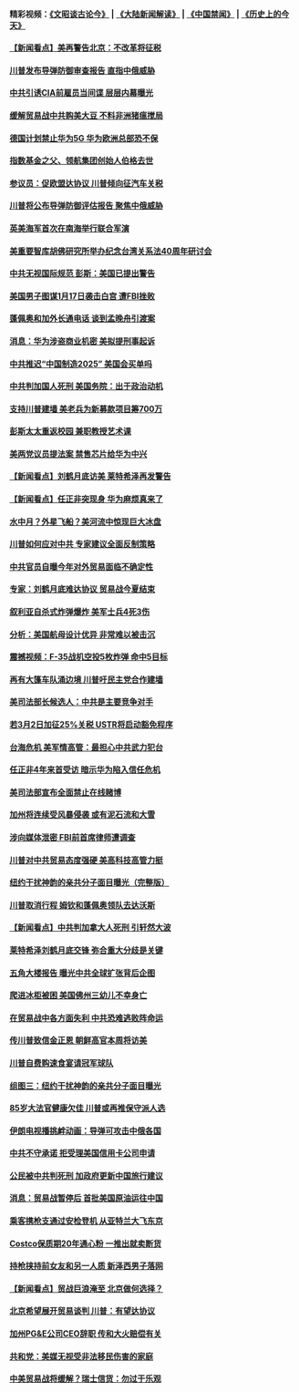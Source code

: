 #### 精彩视频：[《文昭谈古论今》](https://github.com/gfw-breaker/wenzhao/blob/master/README.md?t=01172130) | [《大陆新闻解读》](https://github.com/gfw-breaker/ntdtv-comedy/blob/master/README.md?t=01172130) | [《中国禁闻》](https://github.com/gfw-breaker/ntdtv-news/blob/master/README.md?t=01172130) | [《历史上的今天》](https://github.com/gfw-breaker/today-in-history/blob/master/README.md?t=01172130) 

#### [【新闻看点】美再警告北京：不改革将征税](../pages/nsc412/n10982896.md?t=01172130) 

#### [川普发布导弹防御审查报告 直指中俄威胁](../pages/nsc412/n10982865.md?t=01172130) 

#### [中共引诱CIA前雇员当间谍 层层内幕曝光](../pages/nsc412/n10983054.md?t=01172130) 

#### [缓解贸易战中共购美大豆 不料非洲猪瘟搅局](../pages/nsc412/n10983126.md?t=01172130) 

#### [德国计划禁止华为5G 华为欧洲总部恐不保](../pages/nsc412/n10982951.md?t=01172130) 

#### [指数基金之父、领航集团创始人伯格去世](../pages/nsc412/n10982830.md?t=01172130) 

#### [参议员：促欧盟达协议 川普倾向征汽车关税](../pages/nsc412/n10982456.md?t=01172130) 

#### [川普将公布导弹防御评估报告 聚焦中俄威胁](../pages/nsc412/n10982323.md?t=01172130) 

#### [英美海军首次在南海举行联合军演](../pages/nsc412/n10981956.md?t=01172130) 

#### [美重要智库胡佛研究所举办纪念台湾关系法40周年研讨会](../pages/nsc412/n10981581.md?t=01172130) 

#### [中共无视国际规范 彭斯：美国已提出警告](../pages/nsc412/n10980891.md?t=01172130) 

#### [美国男子图谋1月17日袭击白宫 遭FBI挫败](../pages/nsc412/n10981236.md?t=01172130) 

#### [蓬佩奥和加外长通电话 谈到孟晚舟引渡案](../pages/nsc412/n10980431.md?t=01172130) 

#### [消息：华为涉盗商业机密 美拟提刑事起诉](../pages/nsc412/n10980593.md?t=01172130) 

#### [中共推迟“中国制造2025” 美国会买单吗](../pages/nsc412/n10980497.md?t=01172130) 

#### [中共判加国人死刑 美国务院：出于政治动机](../pages/nsc412/n10980469.md?t=01172130) 

#### [支持川普建墙 美老兵为新募款项目筹700万](../pages/nsc412/n10980304.md?t=01172130) 

#### [彭斯太太重返校园 兼职教授艺术课](../pages/nsc412/n10980254.md?t=01172130) 

#### [美两党议员提法案 禁售芯片给华为中兴](../pages/nsc412/n10980446.md?t=01172130) 

#### [【新闻看点】刘鹤月底访美 莱特希泽再发警告](../pages/nsc412/n10980237.md?t=01172130) 

#### [【新闻看点】任正非突现身 华为麻烦真来了](../pages/nsc412/n10980235.md?t=01172130) 

#### [水中月？外星飞船？美河流中惊现巨大冰盘](../pages/nsc412/n10980218.md?t=01172130) 

#### [川普如何应对中共 专家建议全面反制策略](../pages/nsc412/n10980184.md?t=01172130) 

#### [中共官员自曝今年对外贸易面临不确定性](../pages/nsc412/n10979984.md?t=01172130) 

#### [专家：刘鹤月底难达协议 贸易战今夏结束](../pages/nsc412/n10979976.md?t=01172130) 

#### [叙利亚自杀式炸弹爆炸 美军士兵4死3伤](../pages/nsc412/n10979913.md?t=01172130) 

#### [分析：美国航母设计优异 非常难以被击沉](../pages/nsc412/n10979292.md?t=01172130) 

#### [震撼视频：F-35战机空投5枚炸弹 命中5目标](../pages/nsc412/n10978711.md?t=01172130) 

#### [再有大篷车队涌边境 川普吁民主党合作建墙](../pages/nsc412/n10978161.md?t=01172130) 

#### [美司法部长候选人：中共是主要竞争对手](../pages/nsc412/n10978457.md?t=01172130) 

#### [若3月2日加征25%关税 USTR将启动豁免程序](../pages/nsc412/n10978421.md?t=01172130) 

#### [台海危机 美军情高管：最担心中共武力犯台](../pages/nsc412/n10978241.md?t=01172130) 

#### [任正非4年来首受访 暗示华为陷入信任危机](../pages/nsc412/n10977688.md?t=01172130) 

#### [美司法部宣布全面禁止在线赌博](../pages/nsc412/n10977967.md?t=01172130) 

#### [加州将连续受风暴侵袭 或有泥石流和大雪](../pages/nsc412/n10978010.md?t=01172130) 

#### [涉向媒体泄密 FBI前首席律师遭调查](../pages/nsc412/n10977862.md?t=01172130) 

#### [川普对中共贸易态度强硬 美高科技高管力挺](../pages/nsc412/n10977844.md?t=01172130) 

#### [纽约干扰神韵的亲共分子面目曝光（完整版）](../pages/nsc412/n10977993.md?t=01172130) 

#### [川普取消行程 姆钦和蓬佩奥领队去达沃斯](../pages/nsc412/n10977828.md?t=01172130) 

#### [【新闻看点】中共判加拿大人死刑 引轩然大波](../pages/nsc412/n10977667.md?t=01172130) 

#### [莱特希泽刘鹤月底交锋 弥合重大分歧是关键](../pages/nsc412/n10977740.md?t=01172130) 

#### [五角大楼报告 曝光中共全球扩张背后企图](../pages/nsc412/n10977657.md?t=01172130) 

#### [爬进冰柜被困 美国佛州三幼儿不幸身亡](../pages/nsc412/n10977384.md?t=01172130) 

#### [在贸易战中各方面失利 中共恐难逃败阵命运](../pages/nsc412/n10977366.md?t=01172130) 

#### [传川普致信金正恩 朝鲜高官本周将访美](../pages/nsc412/n10976756.md?t=01172130) 

#### [川普自费购速食宴请冠军球队](../pages/nsc412/n10976460.md?t=01172130) 

#### [组图三：纽约干扰神韵的亲共分子面目曝光](../pages/nsc412/n10976545.md?t=01172130) 

#### [85岁大法官健康欠佳 川普或再推保守派人选](../pages/nsc412/n10975835.md?t=01172130) 

#### [伊朗电视播挑衅动画：导弹可攻击中俄各国](../pages/nsc412/n10976504.md?t=01172130) 

#### [中共不守承诺 拒受理美国信用卡公司申请](../pages/nsc412/n10975605.md?t=01172130) 

#### [公民被中共判死刑 加政府更新中国旅行建议](../pages/nsc412/n10976159.md?t=01172130) 

#### [消息：贸易战暂停后 首批美国原油运往中国](../pages/nsc412/n10976142.md?t=01172130) 

#### [乘客携枪支通过安检登机 从亚特兰大飞东京](../pages/nsc412/n10975819.md?t=01172130) 

#### [Costco保质期20年通心粉 一推出就卖断货](../pages/nsc412/n10975844.md?t=01172130) 

#### [持枪挟持前女友和另一人质 新泽西男子落网](../pages/nsc412/n10975726.md?t=01172130) 

#### [【新闻看点】贸战巨浪淹至 北京做何选择？](../pages/nsc412/n10975303.md?t=01172130) 

#### [北京希望展开贸易谈判 川普：有望达协议](../pages/nsc412/n10975474.md?t=01172130) 

#### [加州PG&E公司CEO辞职 传和大火赔偿有关](../pages/nsc412/n10975352.md?t=01172130) 

#### [共和党：美媒无视受非法移民伤害的家庭](../pages/nsc412/n10975305.md?t=01172130) 

#### [中美贸易战将缓解？瑞士信货：勿过于乐观](../pages/nsc412/n10975237.md?t=01172130) 

